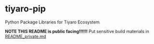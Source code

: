 # tiyaro-pip
Python Package Libraries for Tiyaro Ecosystem

**NOTE THIS README is public facing!!!!!!**  Put sensitive build materials in [README_private.md](README_private.md)

